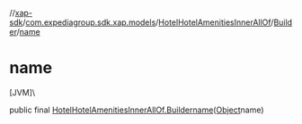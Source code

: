 //[xap-sdk](../../../../index.md)/[com.expediagroup.sdk.xap.models](../../index.md)/[HotelHotelAmenitiesInnerAllOf](../index.md)/[Builder](index.md)/[name](name.md)

# name

[JVM]\

public final [HotelHotelAmenitiesInnerAllOf.Builder](index.md)[name](name.md)([Object](https://docs.oracle.com/javase/8/docs/api/java/lang/Object.html)name)
